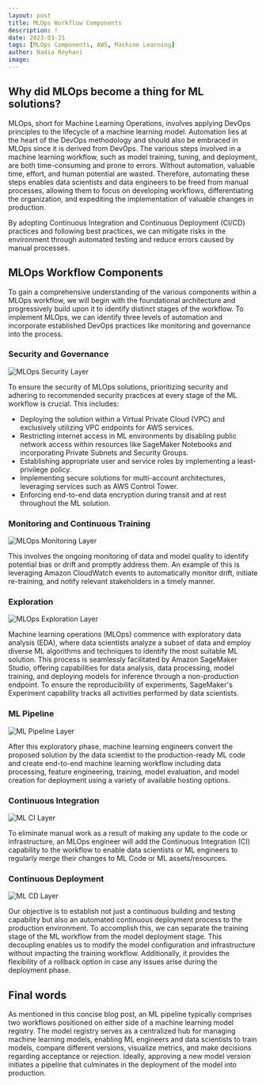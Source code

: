 ```yaml
---
layout: post
title: MLOps Workflow Components
description: !
date: 2023-03-21
tags: [MLOps Components, AWS, Machine Learning]
author: Nadia Reyhani
image:
---
```


## Why did MLOps become a thing for ML solutions?

MLOps, short for Machine Learning Operations, involves applying DevOps principles to the lifecycle of a machine learning model. Automation lies at the heart of the DevOps methodology and should also be embraced in MLOps since it is derived from DevOps.
The various steps involved in a machine learning workflow, such as model training, tuning, and deployment, are both time-consuming and prone to errors. Without automation, valuable time, effort, and human potential are wasted. Therefore, automating these steps enables data scientists and data engineers to be freed from manual processes, allowing them to focus on developing workflows, differentiating the organization, and expediting the implementation of valuable changes in production.

By adopting Continuous Integration and Continuous Deployment (CI/CD) practices and following best practices, we can mitigate risks in the environment through automated testing and reduce errors caused by manual processes.

## MLOps Workflow Components

To gain a comprehensive understanding of the various components within a MLOps workflow, we will begin with the foundational architecture and progressively build upon it to identify distinct stages of the workflow. To implement MLOps, we can identify three levels of automation and incorporate established DevOps practices like monitoring and governance into the process.

### Security and Governance

![MLOps Security Layer](/img/MLOpsComponents/MLOps-security-layer.png)

To ensure the security of MLOps solutions, prioritizing security and adhering to recommended security practices at every stage of the ML workflow is crucial. This includes:

- Deploying the solution within a Virtual Private Cloud (VPC) and exclusively utilizing VPC endpoints for AWS services.
- Restricting internet access in ML environments by disabling public network access within resources like SageMaker Notebooks and incorporating Private Subnets and Security Groups.
- Establishing appropriate user and service roles by implementing a least-privilege policy.
- Implementing secure solutions for multi-account architectures, leveraging services such as AWS Control Tower.
- Enforcing end-to-end data encryption during transit and at rest throughout the ML solution.

### Monitoring and Continuous Training

![MLOps Monitoring Layer](/img/MLOpsComponents/Monitoring.png)

This involves the ongoing monitoring of data and model quality to identify potential bias or drift and promptly address them. An example of this is leveraging Amazon CloudWatch events to automatically monitor drift, initiate re-training, and notify relevant stakeholders in a timely manner.

### Exploration

![MLOps Exploration Layer](/img/MLOpsComponents/Exploration.png)

Machine learning operations (MLOps) commence with exploratory data analysis (EDA), where data scientists analyze a subset of data and employ diverse ML algorithms and techniques to identify the most suitable ML solution. This process is seamlessly facilitated by Amazon SageMaker Studio, offering capabilities for data analysis, data processing, model training, and deploying models for inference through a non-production endpoint. To ensure the reproducibility of experiments, SageMaker's Experiment capability tracks all activities performed by data scientists.

### ML Pipeline

![ML Pipeline Layer](/img/MLOpsComponents/ML-Pipeline.png)

After this exploratory phase, machine learning engineers convert the proposed solution by the data scientist to the production-ready ML code and create end-to-end machine learning workflow including data processing, feature engineering, training, model evaluation, and model creation for deployment using a variety of available hosting options.

### Continuous Integration

![ML CI Layer](/img/MLOpsComponents/CI.png)

To eliminate manual work as a result of making any update to the code or infrastructure, an MLOps engineer will add the Continuous Integration (CI) capability to the workflow to enable data scientists or ML engineers to regularly merge their changes to ML Code or ML assets/resources.

### Continuous Deployment

![ML CD Layer](/img/MLOpsComponents/CD.png)

Our objective is to establish not just a continuous building and testing capability but also an automated continuous deployment process to the production environment. To accomplish this, we can separate the training stage of the ML workflow from the model deployment stage. This decoupling enables us to modify the model configuration and infrastructure without impacting the training workflow. Additionally, it provides the flexibility of a rollback option in case any issues arise during the deployment phase.

## Final words

As mentioned in this concise blog post, an ML pipeline typically comprises two workflows positioned on either side of a machine learning model registry. The model registry serves as a centralized hub for managing machine learning models, enabling ML engineers and data scientists to train models, compare different versions, visualize metrics, and make decisions regarding acceptance or rejection. Ideally, approving a new model version initiates a pipeline that culminates in the deployment of the model into production.

